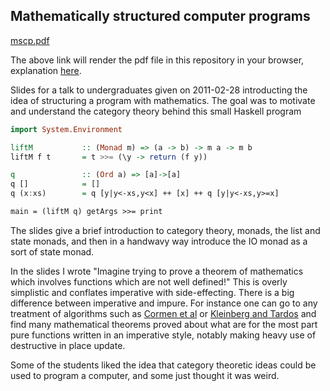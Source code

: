 
## Mathematically structured computer programs

[mscp.pdf](http://sshastry.github.io/mscp/mscp.pdf)

The above link will render the pdf file in this repository in your browser, explanation [here](http://webapps.stackexchange.com/questions/48061/can-i-trick-github-into-displaying-the-pdf-in-the-browser-instead-of-downloading).

Slides for a talk to undergraduates given on 2011-02-28 introducting the idea of structuring a program with mathematics. The goal was to motivate and understand the category theory behind this small Haskell program

```haskell
import System.Environment

liftM           :: (Monad m) => (a -> b) -> m a -> m b
liftM f t       = t >>= (\y -> return (f y))

q               :: (Ord a) => [a]->[a]
q []            = []
q (x:xs)        = q [y|y<-xs,y<x] ++ [x] ++ q [y|y<-xs,y>=x]

main = (liftM q) getArgs >>= print
```

The slides give a brief introduction to category theory, monads, the list and state monads, and then in a handwavy way introduce the IO monad as a sort of state monad.

In the slides I wrote "Imagine trying to prove a theorem of mathematics which involves functions which are not well defined!" This is overly simplistic and conflates imperative with side-effecting. There is a big difference between imperative and impure. For instance one can go to any treatment of algorithms such as [Cormen et al](http://mitpress.mit.edu/books/introduction-algorithms) or [Kleinberg and Tardos](http://www.amazon.com/Algorithm-Design-Jon-Kleinberg/dp/0321295358) and find many mathematical theorems proved about what are for the most part pure functions written in an imperative style, notably making heavy use of destructive in place update.

Some of the students liked the idea that category theoretic ideas could be used to program a computer, and some just thought it was weird.

